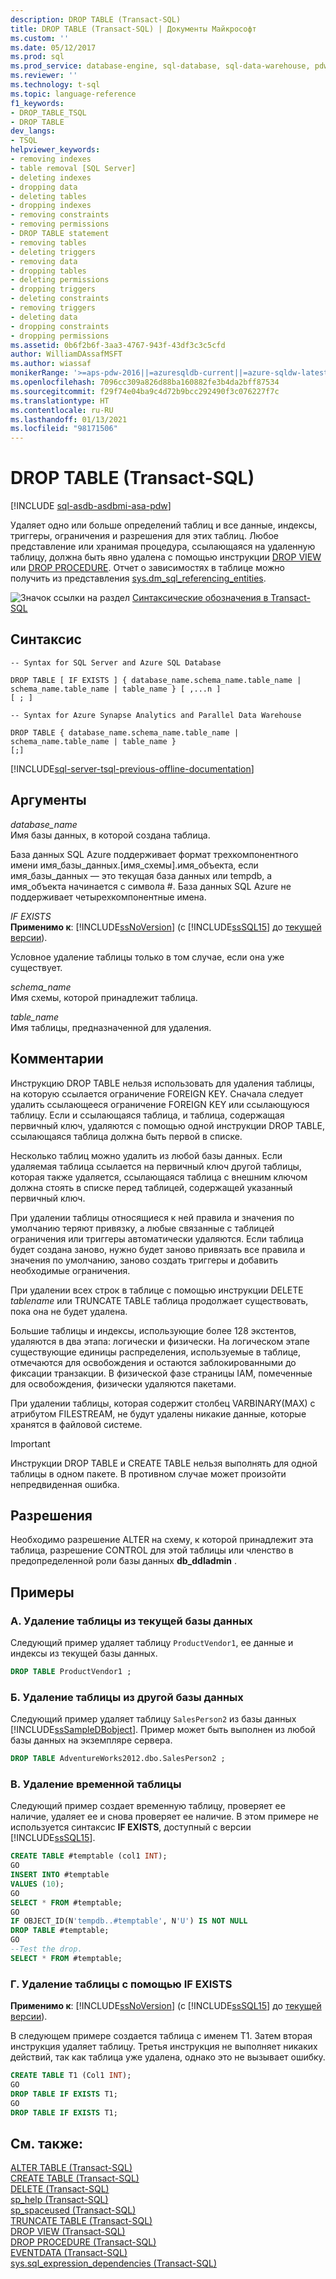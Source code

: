 ```yaml
---
description: DROP TABLE (Transact-SQL)
title: DROP TABLE (Transact-SQL) | Документы Майкрософт
ms.custom: ''
ms.date: 05/12/2017
ms.prod: sql
ms.prod_service: database-engine, sql-database, sql-data-warehouse, pdw
ms.reviewer: ''
ms.technology: t-sql
ms.topic: language-reference
f1_keywords:
- DROP_TABLE_TSQL
- DROP TABLE
dev_langs:
- TSQL
helpviewer_keywords:
- removing indexes
- table removal [SQL Server]
- deleting indexes
- dropping data
- deleting tables
- dropping indexes
- removing constraints
- removing permissions
- DROP TABLE statement
- removing tables
- deleting triggers
- removing data
- dropping tables
- deleting permissions
- dropping triggers
- deleting constraints
- removing triggers
- deleting data
- dropping constraints
- dropping permissions
ms.assetid: 0b6f2b6f-3aa3-4767-943f-43df3c3c5cfd
author: WilliamDAssafMSFT
ms.author: wiassaf
monikerRange: '>=aps-pdw-2016||=azuresqldb-current||=azure-sqldw-latest||>=sql-server-2016||>=sql-server-linux-2017||=azuresqldb-mi-current'
ms.openlocfilehash: 7096cc309a826d88ba160882fe3b4da2bff87534
ms.sourcegitcommit: f29f74e04ba9c4d72b9bcc292490f3c076227f7c
ms.translationtype: HT
ms.contentlocale: ru-RU
ms.lasthandoff: 01/13/2021
ms.locfileid: "98171506"
---
```

# <a name="drop-table-transact-sql"></a>DROP TABLE (Transact-SQL)
[!INCLUDE [sql-asdb-asdbmi-asa-pdw](../../includes/applies-to-version/sql-asdb-asdbmi-asa-pdw.md)]

  Удаляет одно или больше определений таблиц и все данные, индексы, триггеры, ограничения и разрешения для этих таблиц. Любое представление или хранимая процедура, ссылающаяся на удаленную таблицу, должна быть явно удалена с помощью инструкции [DROP VIEW](../../t-sql/statements/drop-view-transact-sql.md) или [DROP PROCEDURE](../../t-sql/statements/drop-procedure-transact-sql.md). Отчет о зависимостях в таблице можно получить из представления [sys.dm_sql_referencing_entities](../../relational-databases/system-dynamic-management-views/sys-dm-sql-referencing-entities-transact-sql.md).  
  
 ![Значок ссылки на раздел](../../database-engine/configure-windows/media/topic-link.gif "Значок ссылки на раздел") [Синтаксические обозначения в Transact-SQL](../../t-sql/language-elements/transact-sql-syntax-conventions-transact-sql.md)  
  
## <a name="syntax"></a>Синтаксис  
  
```syntaxsql
-- Syntax for SQL Server and Azure SQL Database  
  
DROP TABLE [ IF EXISTS ] { database_name.schema_name.table_name | schema_name.table_name | table_name } [ ,...n ]  
[ ; ]  
```  
  
```syntaxsql
-- Syntax for Azure Synapse Analytics and Parallel Data Warehouse  
  
DROP TABLE { database_name.schema_name.table_name | schema_name.table_name | table_name }
[;]  
```  
  
[!INCLUDE[sql-server-tsql-previous-offline-documentation](../../includes/sql-server-tsql-previous-offline-documentation.md)]

## <a name="arguments"></a>Аргументы
 *database_name*  
 Имя базы данных, в которой создана таблица.  
  
 База данных SQL Azure поддерживает формат трехкомпонентного имени имя_базы_данных.[имя_схемы].имя_объекта, если имя_базы_данных — это текущая база данных или tempdb, а имя_объекта начинается с символа #. База данных SQL Azure не поддерживает четырехкомпонентные имена.  
  
 *IF EXISTS*  
 **Применимо к**: [!INCLUDE[ssNoVersion](../../includes/ssnoversion-md.md)] (с [!INCLUDE[ssSQL15](../../includes/sssql16-md.md)] до [текущей версии](https://go.microsoft.com/fwlink/p/?LinkId=299658)).  
  
 Условное удаление таблицы только в том случае, если она уже существует.  
  
 *schema_name*  
 Имя схемы, которой принадлежит таблица.  
  
 *table_name*  
 Имя таблицы, предназначенной для удаления.  
  
## <a name="remarks"></a>Комментарии  
 Инструкцию DROP TABLE нельзя использовать для удаления таблицы, на которую ссылается ограничение FOREIGN KEY. Сначала следует удалить ссылающееся ограничение FOREIGN KEY или ссылающуюся таблицу. Если и ссылающаяся таблица, и таблица, содержащая первичный ключ, удаляются с помощью одной инструкции DROP TABLE, ссылающаяся таблица должна быть первой в списке.  
  
 Несколько таблиц можно удалить из любой базы данных. Если удаляемая таблица ссылается на первичный ключ другой таблицы, которая также удаляется, ссылающаяся таблица с внешним ключом должна стоять в списке перед таблицей, содержащей указанный первичный ключ.  
  
 При удалении таблицы относящиеся к ней правила и значения по умолчанию теряют привязку, а любые связанные с таблицей ограничения или триггеры автоматически удаляются. Если таблица будет создана заново, нужно будет заново привязать все правила и значения по умолчанию, заново создать триггеры и добавить необходимые ограничения.  
  
 При удалении всех строк в таблице с помощью инструкции DELETE *tablename* или TRUNCATE TABLE таблица продолжает существовать, пока она не будет удалена.  
  
 Большие таблицы и индексы, использующие более 128 экстентов, удаляются в два этапа: логически и физически. На логическом этапе существующие единицы распределения, используемые в таблице, отмечаются для освобождения и остаются заблокированными до фиксации транзакции. В физической фазе страницы IAM, помеченные для освобождения, физически удаляются пакетами.  
  
 При удалении таблицы, которая содержит столбец VARBINARY(MAX) с атрибутом FILESTREAM, не будут удалены никакие данные, которые хранятся в файловой системе.  
  
> [!IMPORTANT]  
>  Инструкции DROP TABLE и CREATE TABLE нельзя выполнять для одной таблицы в одном пакете. В противном случае может произойти непредвиденная ошибка.  
  
## <a name="permissions"></a>Разрешения  
 Необходимо разрешение ALTER на схему, к которой принадлежит эта таблица, разрешение CONTROL для этой таблицы или членство в предопределенной роли базы данных **db_ddladmin** .  
  
## <a name="examples"></a>Примеры  
  
### <a name="a-dropping-a-table-in-the-current-database"></a>A. Удаление таблицы из текущей базы данных  
 Следующий пример удаляет таблицу `ProductVendor1`, ее данные и индексы из текущей базы данных.  
  
```sql  
DROP TABLE ProductVendor1 ;  
```  
  
### <a name="b-dropping-a-table-in-another-database"></a>Б. Удаление таблицы из другой базы данных  
 Следующий пример удаляет таблицу `SalesPerson2` из базы данных [!INCLUDE[ssSampleDBobject](../../includes/sssampledbobject-md.md)]. Пример может быть выполнен из любой базы данных на экземпляре сервера.  
  
```sql  
DROP TABLE AdventureWorks2012.dbo.SalesPerson2 ;  
```  
  
### <a name="c-dropping-a-temporary-table"></a>В. Удаление временной таблицы  
 Следующий пример создает временную таблицу, проверяет ее наличие, удаляет ее и снова проверяет ее наличие. В этом примере не используется синтаксис **IF EXISTS**, доступный с версии [!INCLUDE[ssSQL15](../../includes/sssql16-md.md)].  
  
```sql  
CREATE TABLE #temptable (col1 INT);  
GO  
INSERT INTO #temptable  
VALUES (10);  
GO  
SELECT * FROM #temptable;  
GO  
IF OBJECT_ID(N'tempdb..#temptable', N'U') IS NOT NULL   
DROP TABLE #temptable;  
GO  
--Test the drop.  
SELECT * FROM #temptable;  
```  
  
### <a name="d-dropping-a-table-using-if-exists"></a>Г. Удаление таблицы с помощью IF EXISTS  
  
**Применимо к**: [!INCLUDE[ssNoVersion](../../includes/ssnoversion-md.md)] (с [!INCLUDE[ssSQL15](../../includes/sssql16-md.md)] до [текущей версии](https://go.microsoft.com/fwlink/p/?LinkId=299658)).  
  
 В следующем примере создается таблица с именем T1. Затем вторая инструкция удаляет таблицу. Третья инструкция не выполняет никаких действий, так как таблица уже удалена, однако это не вызывает ошибку.  
  
```sql  
CREATE TABLE T1 (Col1 INT);  
GO  
DROP TABLE IF EXISTS T1;  
GO  
DROP TABLE IF EXISTS T1;  
```  
  
  
## <a name="see-also"></a>См. также:  
 [ALTER TABLE (Transact-SQL)](../../t-sql/statements/alter-table-transact-sql.md)   
 [CREATE TABLE (Transact-SQL)](../../t-sql/statements/create-table-transact-sql.md)   
 [DELETE (Transact-SQL)](../../t-sql/statements/delete-transact-sql.md)   
 [sp_help (Transact-SQL)](../../relational-databases/system-stored-procedures/sp-help-transact-sql.md)   
 [sp_spaceused (Transact-SQL)](../../relational-databases/system-stored-procedures/sp-spaceused-transact-sql.md)   
 [TRUNCATE TABLE (Transact-SQL)](../../t-sql/statements/truncate-table-transact-sql.md)   
 [DROP VIEW (Transact-SQL)](../../t-sql/statements/drop-view-transact-sql.md)   
 [DROP PROCEDURE (Transact-SQL)](../../t-sql/statements/drop-procedure-transact-sql.md)   
 [EVENTDATA (Transact-SQL)](../../t-sql/functions/eventdata-transact-sql.md)   
 [sys.sql_expression_dependencies (Transact-SQL)](../../relational-databases/system-catalog-views/sys-sql-expression-dependencies-transact-sql.md)  
  
